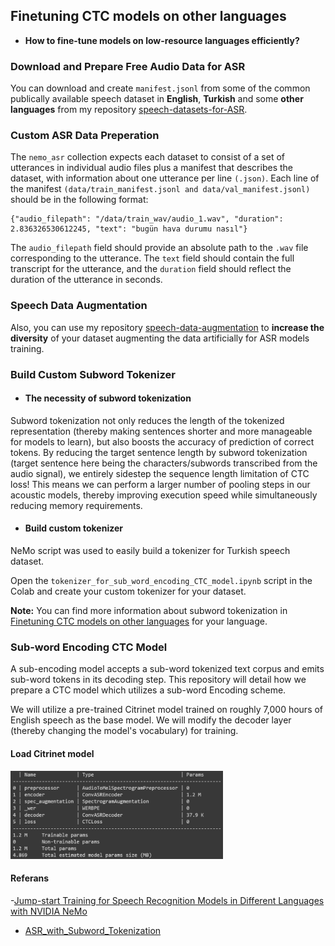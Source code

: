 ## Finetuning CTC models on other languages

- **How to fine-tune models on low-resource languages efficiently?**

### Download and Prepare Free Audio Data for ASR
You can download and create `manifest.jsonl` from some of the common publically available speech dataset in **English**, **Turkish** and some **other languages** from my repository [speech-datasets-for-ASR](https://github.com/Rumeysakeskin/speech-datasets-for-ASR).

### Custom ASR Data Preperation
The `nemo_asr` collection expects each dataset to consist of a set of utterances in individual audio files plus a manifest that describes the dataset, with information about one utterance per line `(.json)`.
Each line of the manifest `(data/train_manifest.jsonl and data/val_manifest.jsonl)` should be in the following format:
```
{"audio_filepath": "/data/train_wav/audio_1.wav", "duration": 2.836326530612245, "text": "bugün hava durumu nasıl"}
```
The `audio_filepath` field should provide an absolute path to the `.wav` file corresponding to the utterance. The `text` field should contain the full transcript for the utterance, and the `duration` field should reflect the duration of the utterance in seconds.

### Speech Data Augmentation
Also, you can use my repository [
speech-data-augmentation](https://github.com/Rumeysakeskin/speech-data-augmentation) to **increase the diversity** of your dataset augmenting the data artificially for ASR models training.

### Build Custom Subword Tokenizer
- #### The necessity of subword tokenization

Subword tokenization not only reduces the length of the tokenized representation (thereby making sentences shorter and more manageable for models to learn), but also boosts the accuracy of prediction of correct tokens.
By reducing the target sentence length by subword tokenization (target sentence here being the characters/subwords transcribed from the audio signal), we entirely sidestep the sequence length limitation of CTC loss!
This means we can perform a larger number of pooling steps in our acoustic models, thereby improving execution speed while simultaneously reducing memory requirements.

- #### Build custom tokenizer
NeMo script was used to easily build a tokenizer for Turkish speech dataset.

Open the `tokenizer_for_sub_word_encoding_CTC_model.ipynb` script in the Colab and create your custom tokenizer for your dataset.

**Note:** You can find more information about subword tokenization in [Finetuning CTC models on other languages](https://github.com/NVIDIA/NeMo/blob/main/tutorials/asr/ASR_CTC_Language_Finetuning.ipynb) for your language.


### Sub-word Encoding CTC Model

A sub-encoding model accepts a sub-word tokenized text corpus and emits sub-word tokens in its decoding step. 
This repository will detail how we prepare a CTC model which utilizes a sub-word Encoding scheme.

We will utilize a pre-trained Citrinet model trained on roughly 7,000 hours of English speech as the base model. 
We will modify the decoder layer (thereby changing the model's vocabulary) for training.

#### Load Citrinet model

<img src="citrinet_model_params.png" width="340" height="141">

#### Referans
-[Jump-start Training for Speech Recognition Models in Different Languages with NVIDIA NeMo](https://developer.nvidia.com/blog/jump-start-training-for-speech-recognition-models-with-nemo/)
- [ASR_with_Subword_Tokenization](https://github.com/NVIDIA/NeMo/blob/main/tutorials/asr/ASR_with_Subword_Tokenization.ipynb)



